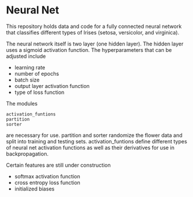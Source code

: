 # Neural Net

This repository holds data and code for a fully connected neural network that classifies different types of Irises (setosa, versicolor, and virginica).

The neural network itself is two layer (one hidden layer). The hidden layer uses a sigmoid activation function. The hyperparameters that can be adjusted include
- learning rate
- number of epochs
- batch size
- output layer activation function
- type of loss function


The modules

    activation_funtions
    partition
    sorter
are necessary for use. partition and sorter randomize the flower data and split into training and testing sets. activation_funtions define different types of neural net activation functions as well as their derivatives for use in backpropagation.

Certain features are still under construction
- softmax activation function
- cross entropy loss function
- initialized biases
